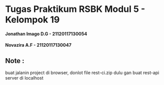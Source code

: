 # Tugas Praktikum RSBK Modul 5 - Kelompok 19

#### Jonathan Imago D.G - 21120117130054

#### Novazira A.F - 21120117130047

## Note :

buat jalanin project di browser, donlot file rest-ci.zip dulu gan buat rest-api server di localhost
